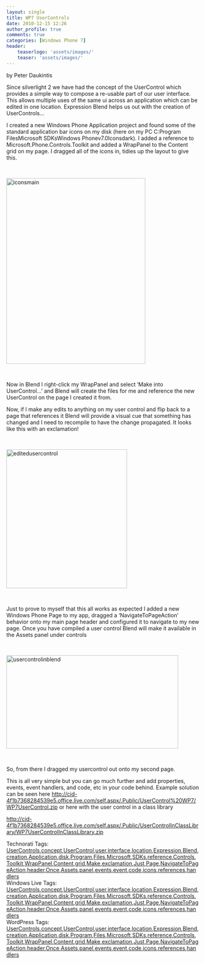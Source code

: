 ```yaml
---
layout: single
title: WP7 UserControls
date: 2010-12-15 12:26
author_profile: true
comments: true
categories: [Windows Phone 7]
header:
    teaserlogo: 'assets/images/'
    teaser: 'assets/images/'
---
```

<p>by Peter Daukintis</p>  <p>Since silverlight 2 we have had the concept of the UserControl which provides a simple way to compose a re-usable part of our user interface. This allows multiple uses of the same ui across an application which can be edited in one location. Expression Blend helps us out with the creation of UserControls…</p>  <p>I created a new Windows Phone Application project and found some of the standard application bar icons on my disk (here on my PC C:Program FilesMicrosoft SDKsWindows Phonev7.0Iconsdark). I added a reference to Microsoft.Phone.Controls.Toolkit and added a WrapPanel to the Content grid on my page. I dragged all of the icons in, tidies up the layout to give this.</p>  <p>&#160;</p>  <p><a href="http://peted.azurewebsites.net/wp-content/uploads/2010/12/iconsmain.png"><img style="background-image:none;border-bottom:0;border-left:0;padding-left:0;padding-right:0;display:block;float:none;border-top:0;border-right:0;padding-top:0;" title="iconsmain" border="0" alt="iconsmain" src="http://peted.azurewebsites.net/wp-content/uploads/2010/12/iconsmain_thumb.png" width="363" height="484" /></a></p>  <p>&#160;</p>  <p>Now in Blend I right-click my WrapPanel and select ‘Make into UserControl…’ and Blend will create the files for me and reference the new UserControl on the page I created it from.</p>  <p>Now, if I make any edits to anything on my user control and flip back to a page that references it Blend will provide a visual cue that something has changed and I need to recompile to have the change propagated. It looks like this with an exclamation!</p>  <p>&#160;</p>  <p><a href="http://peted.azurewebsites.net/wp-content/uploads/2010/12/editedusercontrol.png"><img style="background-image:none;border-bottom:0;border-left:0;padding-left:0;padding-right:0;display:block;float:none;border-top:0;border-right:0;padding-top:0;" title="editedusercontrol" border="0" alt="editedusercontrol" src="http://peted.azurewebsites.net/wp-content/uploads/2010/12/editedusercontrol_thumb.png" width="315" height="362" /></a></p>  <p>&#160;</p>  <p>Just to prove to myself that this all works as expected I added a new Windows Phone Page to my app, dragged a ‘NavigateToPageAction’ behavior onto my main page header and configured it to navigate to my new page. Once you have compiled a user control Blend will make it available in the Assets panel under controls</p>  <p>&#160;</p>  <p><a href="http://peted.azurewebsites.net/wp-content/uploads/2010/12/usercontrolinblend.png"><img style="background-image:none;border-bottom:0;border-left:0;padding-left:0;padding-right:0;display:block;float:none;border-top:0;border-right:0;padding-top:0;" title="usercontrolinblend" border="0" alt="usercontrolinblend" src="http://peted.azurewebsites.net/wp-content/uploads/2010/12/usercontrolinblend_thumb.png" width="449" height="243" /></a></p>  <p>&#160;</p>  <p>So, from there I dragged my usercontrol out onto my second page.</p>  <p>This is all very simple but you can go much further and add properties, events, event handlers, and code, etc in your code behind. Example solution can be seen here <a title="http://cid-4f1b7368284539e5.office.live.com/self.aspx/.Public/UserControl%20WP7/WP7UserControl.zip" href="http://cid-4f1b7368284539e5.office.live.com/self.aspx/.Public/UserControl%20WP7/WP7UserControl.zip">http://cid-4f1b7368284539e5.office.live.com/self.aspx/.Public/UserControl%20WP7/WP7UserControl.zip</a> or here with the user control in a class library</p>  <p><a title="http://cid-4f1b7368284539e5.office.live.com/self.aspx/.Public/UserControlInClassLibrary/WP7UserControlInClassLibrary.zip" href="http://cid-4f1b7368284539e5.office.live.com/self.aspx/.Public/UserControlInClassLibrary/WP7UserControlInClassLibrary.zip">http://cid-4f1b7368284539e5.office.live.com/self.aspx/.Public/UserControlInClassLibrary/WP7UserControlInClassLibrary.zip</a></p>   Technorati Tags: <a href="http://technorati.com/tags/UserControls" rel="tag">UserControls</a>,<a href="http://technorati.com/tags/concept" rel="tag">concept</a>,<a href="http://technorati.com/tags/UserControl" rel="tag">UserControl</a>,<a href="http://technorati.com/tags/user" rel="tag">user</a>,<a href="http://technorati.com/tags/interface" rel="tag">interface</a>,<a href="http://technorati.com/tags/location" rel="tag">location</a>,<a href="http://technorati.com/tags/Expression" rel="tag">Expression</a>,<a href="http://technorati.com/tags/Blend" rel="tag">Blend</a>,<a href="http://technorati.com/tags/creation" rel="tag">creation</a>,<a href="http://technorati.com/tags/Application" rel="tag">Application</a>,<a href="http://technorati.com/tags/disk" rel="tag">disk</a>,<a href="http://technorati.com/tags/Program" rel="tag">Program</a>,<a href="http://technorati.com/tags/Files" rel="tag">Files</a>,<a href="http://technorati.com/tags/Microsoft" rel="tag">Microsoft</a>,<a href="http://technorati.com/tags/SDKs" rel="tag">SDKs</a>,<a href="http://technorati.com/tags/reference" rel="tag">reference</a>,<a href="http://technorati.com/tags/Controls" rel="tag">Controls</a>,<a href="http://technorati.com/tags/Toolkit" rel="tag">Toolkit</a>,<a href="http://technorati.com/tags/WrapPanel" rel="tag">WrapPanel</a>,<a href="http://technorati.com/tags/Content" rel="tag">Content</a>,<a href="http://technorati.com/tags/grid" rel="tag">grid</a>,<a href="http://technorati.com/tags/Make" rel="tag">Make</a>,<a href="http://technorati.com/tags/exclamation" rel="tag">exclamation</a>,<a href="http://technorati.com/tags/Just" rel="tag">Just</a>,<a href="http://technorati.com/tags/Page" rel="tag">Page</a>,<a href="http://technorati.com/tags/NavigateToPageAction" rel="tag">NavigateToPageAction</a>,<a href="http://technorati.com/tags/header" rel="tag">header</a>,<a href="http://technorati.com/tags/Once" rel="tag">Once</a>,<a href="http://technorati.com/tags/Assets" rel="tag">Assets</a>,<a href="http://technorati.com/tags/panel" rel="tag">panel</a>,<a href="http://technorati.com/tags/events" rel="tag">events</a>,<a href="http://technorati.com/tags/event" rel="tag">event</a>,<a href="http://technorati.com/tags/code" rel="tag">code</a>,<a href="http://technorati.com/tags/icons" rel="tag">icons</a>,<a href="http://technorati.com/tags/references" rel="tag">references</a>,<a href="http://technorati.com/tags/handlers" rel="tag">handlers</a>  <br />   Windows Live Tags: <a href="http://windows.live.com/connect/tag/UserControls" rel="clubhouseTag">UserControls</a>,<a href="http://windows.live.com/connect/tag/concept" rel="clubhouseTag">concept</a>,<a href="http://windows.live.com/connect/tag/UserControl" rel="clubhouseTag">UserControl</a>,<a href="http://windows.live.com/connect/tag/user" rel="clubhouseTag">user</a>,<a href="http://windows.live.com/connect/tag/interface" rel="clubhouseTag">interface</a>,<a href="http://windows.live.com/connect/tag/location" rel="clubhouseTag">location</a>,<a href="http://windows.live.com/connect/tag/Expression" rel="clubhouseTag">Expression</a>,<a href="http://windows.live.com/connect/tag/Blend" rel="clubhouseTag">Blend</a>,<a href="http://windows.live.com/connect/tag/creation" rel="clubhouseTag">creation</a>,<a href="http://windows.live.com/connect/tag/Application" rel="clubhouseTag">Application</a>,<a href="http://windows.live.com/connect/tag/disk" rel="clubhouseTag">disk</a>,<a href="http://windows.live.com/connect/tag/Program" rel="clubhouseTag">Program</a>,<a href="http://windows.live.com/connect/tag/Files" rel="clubhouseTag">Files</a>,<a href="http://windows.live.com/connect/tag/Microsoft" rel="clubhouseTag">Microsoft</a>,<a href="http://windows.live.com/connect/tag/SDKs" rel="clubhouseTag">SDKs</a>,<a href="http://windows.live.com/connect/tag/reference" rel="clubhouseTag">reference</a>,<a href="http://windows.live.com/connect/tag/Controls" rel="clubhouseTag">Controls</a>,<a href="http://windows.live.com/connect/tag/Toolkit" rel="clubhouseTag">Toolkit</a>,<a href="http://windows.live.com/connect/tag/WrapPanel" rel="clubhouseTag">WrapPanel</a>,<a href="http://windows.live.com/connect/tag/Content" rel="clubhouseTag">Content</a>,<a href="http://windows.live.com/connect/tag/grid" rel="clubhouseTag">grid</a>,<a href="http://windows.live.com/connect/tag/Make" rel="clubhouseTag">Make</a>,<a href="http://windows.live.com/connect/tag/exclamation" rel="clubhouseTag">exclamation</a>,<a href="http://windows.live.com/connect/tag/Just" rel="clubhouseTag">Just</a>,<a href="http://windows.live.com/connect/tag/Page" rel="clubhouseTag">Page</a>,<a href="http://windows.live.com/connect/tag/NavigateToPageAction" rel="clubhouseTag">NavigateToPageAction</a>,<a href="http://windows.live.com/connect/tag/header" rel="clubhouseTag">header</a>,<a href="http://windows.live.com/connect/tag/Once" rel="clubhouseTag">Once</a>,<a href="http://windows.live.com/connect/tag/Assets" rel="clubhouseTag">Assets</a>,<a href="http://windows.live.com/connect/tag/panel" rel="clubhouseTag">panel</a>,<a href="http://windows.live.com/connect/tag/events" rel="clubhouseTag">events</a>,<a href="http://windows.live.com/connect/tag/event" rel="clubhouseTag">event</a>,<a href="http://windows.live.com/connect/tag/code" rel="clubhouseTag">code</a>,<a href="http://windows.live.com/connect/tag/icons" rel="clubhouseTag">icons</a>,<a href="http://windows.live.com/connect/tag/references" rel="clubhouseTag">references</a>,<a href="http://windows.live.com/connect/tag/handlers" rel="clubhouseTag">handlers</a>  <br />     WordPress Tags: <a href="http://wordpress.com/tag/UserControls" rel="Tag">UserControls</a>,<a href="http://wordpress.com/tag/concept" rel="Tag">concept</a>,<a href="http://wordpress.com/tag/UserControl" rel="Tag">UserControl</a>,<a href="http://wordpress.com/tag/user" rel="Tag">user</a>,<a href="http://wordpress.com/tag/interface" rel="Tag">interface</a>,<a href="http://wordpress.com/tag/location" rel="Tag">location</a>,<a href="http://wordpress.com/tag/Expression" rel="Tag">Expression</a>,<a href="http://wordpress.com/tag/Blend" rel="Tag">Blend</a>,<a href="http://wordpress.com/tag/creation" rel="Tag">creation</a>,<a href="http://wordpress.com/tag/Application" rel="Tag">Application</a>,<a href="http://wordpress.com/tag/disk" rel="Tag">disk</a>,<a href="http://wordpress.com/tag/Program" rel="Tag">Program</a>,<a href="http://wordpress.com/tag/Files" rel="Tag">Files</a>,<a href="http://wordpress.com/tag/Microsoft" rel="Tag">Microsoft</a>,<a href="http://wordpress.com/tag/SDKs" rel="Tag">SDKs</a>,<a href="http://wordpress.com/tag/reference" rel="Tag">reference</a>,<a href="http://wordpress.com/tag/Controls" rel="Tag">Controls</a>,<a href="http://wordpress.com/tag/Toolkit" rel="Tag">Toolkit</a>,<a href="http://wordpress.com/tag/WrapPanel" rel="Tag">WrapPanel</a>,<a href="http://wordpress.com/tag/Content" rel="Tag">Content</a>,<a href="http://wordpress.com/tag/grid" rel="Tag">grid</a>,<a href="http://wordpress.com/tag/Make" rel="Tag">Make</a>,<a href="http://wordpress.com/tag/exclamation" rel="Tag">exclamation</a>,<a href="http://wordpress.com/tag/Just" rel="Tag">Just</a>,<a href="http://wordpress.com/tag/Page" rel="Tag">Page</a>,<a href="http://wordpress.com/tag/NavigateToPageAction" rel="Tag">NavigateToPageAction</a>,<a href="http://wordpress.com/tag/header" rel="Tag">header</a>,<a href="http://wordpress.com/tag/Once" rel="Tag">Once</a>,<a href="http://wordpress.com/tag/Assets" rel="Tag">Assets</a>,<a href="http://wordpress.com/tag/panel" rel="Tag">panel</a>,<a href="http://wordpress.com/tag/events" rel="Tag">events</a>,<a href="http://wordpress.com/tag/event" rel="Tag">event</a>,<a href="http://wordpress.com/tag/code" rel="Tag">code</a>,<a href="http://wordpress.com/tag/icons" rel="Tag">icons</a>,<a href="http://wordpress.com/tag/references" rel="Tag">references</a>,<a href="http://wordpress.com/tag/handlers" rel="Tag">handlers</a>
